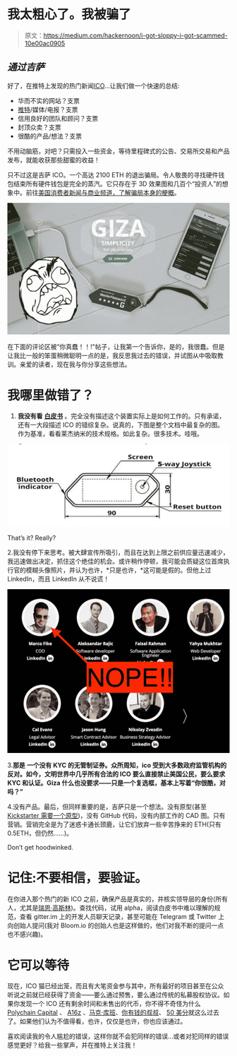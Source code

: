 # 我太粗心了。我被骗了

> 原文：<https://medium.com/hackernoon/i-got-sloppy-i-got-scammed-10e00ac0905>

## *通过吉萨*

好了，在推特上发现的热门新闻[ICO](https://hackernoon.com/tagged/ico)…让我们做一个快速的总结:

*   华而不实的网站？支票
*   [推特](https://hackernoon.com/tagged/twitter)/媒体/电报？支票
*   信用良好的团队和顾问？支票
*   封顶众卖？支票
*   很酷的产品/想法？支票

不用动脑筋，对吧？只需投入一些资金，等待里程碑式的公告、交易所交易和产品发布，就能收获那些甜蜜的收益！

只不过这是吉萨 ICO。一个高达 2100 ETH 的退出骗局。令人敬畏的寻找硬件钱包结束所有硬件钱包是完全的蒸汽。它只存在于 3D 效果图和几百个“投资人”的想象中。前往[美国消费者新闻与商业频道，了解骗局本身的梗概](https://www.cnbc.com/2018/03/09/cryptocurrency-scammers-of-giza-make-off-with-2-million-after-ico.html)。

![](img/d7bb949ffecc3318b38f416fdaf2ca83.png)

在下面的评论区被“你真蠢！！!"帖子，让我第一个告诉你，是的，我很蠢。但是让我比一般的笨蛋稍微聪明一点的是，我反思我过去的错误，并试图从中吸取教训。亲爱的读者，现在我与你分享这些想法。

# 我哪里做错了？

1.  **我没有看** [**白皮书**](https://web.archive.org/web/20180130165246/https://www.gizadevice.com/files/pdf/GIZA_White_Paper.pdf) 。完全没有描述这个装置实际上是如何工作的。只有承诺，还有一大段描述 ICO 的错综复杂。说真的，下图是整个文档中最复杂的图。作为基准，看看莱杰纳米的技术规格。如此复杂。很多技术。哇哦。

![](img/5d9bfca3f56fe0b8d14dbfc8cc8464bc.png)

That’s it? Really?

2.我没有停下来思考。被大肆宣传所吸引，而且在达到上限之前供应量迅速减少，我迅速做出决定，抓住这个绝佳的机会。或许稍作停顿，我可能会质疑这位首席执行官的模糊头像照片，并认为也许，*只是也许，*这可能是假的。但他上过 LinkedIn，而且 LinkedIn 从不说谎！

![](img/d145c76c46d0c62d3ef59e83b3815e87.png)

3.**那是** **一个没有 KYC 的无管制证券。众所周知，ico 受到大多数政府监管机构的反对。如今，文明世界中几乎所有合法的 ICO 要么直接禁止美国公民，要么要求 KYC 和认证。Giza 什么也没要求——只是一个复选框，基本上写着“你很酷，对吗？”**

4.没有产品。最后，但同样重要的是，吉萨只是一个想法。没有原型(甚至 [Kickstarter 需要一个原型](https://www.kickstarter.com/rules/prototypes?ref=rules))，没有 GitHub 代码，没有内部工作的 CAD 图。只有营销。营销完全是为了迷惑卡通长颈鹿，让它们放弃一些辛苦挣来的 ETH(只有 0.5ETH，但仍然……)。

Don’t get hoodwinked.

# 记住:不要相信，要验证。

在你进入那个热门的新 ICO 之前，确保产品是真实的，并核实领导层的身份(所有人，尤其是[瑞恩·高斯林](https://thenextweb.com/hardfork/2018/03/05/ryan-gosling-cryptocurrency-ico/))。查找代码，试用 alpha，阅读白皮书中难以理解的规范，查看 gitter.im 上的开发人员聊天记录，甚至可能在 Telegram 或 Twitter 上向创始人提问(我对 Bloom.io 的创始人也是这样做的，他们对我不断的提问一点也不感兴趣)。

# 它可以等待

现在，ICO 猫已经出笼，而且有大笔资金参与其中，所有最好的项目甚至在公众听说之前就已经获得了资金——要么通过预售，要么通过传统的私募股权协议。如果你发现一个 ICO 还有剩余时间和未售出的代币，你不得不奇怪为什么 [Polychain Capital](https://www.crunchbase.com/organization/polychain-capital#section-investments) 、 [A16z](https://a16z.com/category/blockchain-cryptocurrencies-bitcoin-ethereum/) 、[马克·库班](https://www.coindesk.com/mark-cuban-backed-unikrn-raises-31-million-e-sports-token-sale/)、[你有钱的叔叔](https://en.wikipedia.org/wiki/Accredited_investor)、 [50 美分](https://www.theverge.com/2018/1/24/16930010/50-cent-rich-bitcoin-twitter-instagram-humblebrag)就这么过去了。如果他们认为不值得看，也许，仅仅是也许，你也应该通过。

喜欢阅读我的令人尴尬的错误，这样你就不会犯同样的错误…或者对犯同样的错误感觉更好？给我一些掌声，并在推特上关注我！